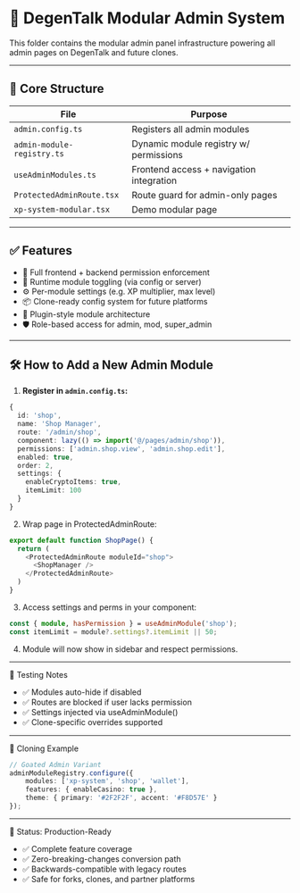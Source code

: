 # 🧠 DegenTalk Modular Admin System

This folder contains the modular admin panel infrastructure powering all admin pages on DegenTalk and future clones.

---

## 🔧 Core Structure

| File                       | Purpose                                  |
| -------------------------- | ---------------------------------------- |
| `admin.config.ts`          | Registers all admin modules              |
| `admin-module-registry.ts` | Dynamic module registry w/ permissions   |
| `useAdminModules.ts`       | Frontend access + navigation integration |
| `ProtectedAdminRoute.tsx`  | Route guard for admin-only pages         |
| `xp-system-modular.tsx`    | Demo modular page                        |

---

## ✅ Features

- 🔐 Full frontend + backend permission enforcement
- 🔄 Runtime module toggling (via config or server)
- ⚙️ Per-module settings (e.g. XP multiplier, max level)
- 📦 Clone-ready config system for future platforms
- 🧩 Plugin-style module architecture
- 🛡 Role-based access for admin, mod, super_admin

---

## 🛠 How to Add a New Admin Module

1. **Register in `admin.config.ts`:**

```ts
{
  id: 'shop',
  name: 'Shop Manager',
  route: '/admin/shop',
  component: lazy(() => import('@/pages/admin/shop')),
  permissions: ['admin.shop.view', 'admin.shop.edit'],
  enabled: true,
  order: 2,
  settings: {
    enableCryptoItems: true,
    itemLimit: 100
  }
}
```

2. Wrap page in ProtectedAdminRoute:

```ts
export default function ShopPage() {
  return (
    <ProtectedAdminRoute moduleId="shop">
      <ShopManager />
    </ProtectedAdminRoute>
  )
}
```

3. Access settings and perms in your component:

```ts
const { module, hasPermission } = useAdminModule('shop');
const itemLimit = module?.settings?.itemLimit || 50;
```

4. Module will now show in sidebar and respect permissions.

---

🧪 Testing Notes

- ✅ Modules auto-hide if disabled
- ✅ Routes are blocked if user lacks permission
- ✅ Settings injected via useAdminModule()
- ✅ Clone-specific overrides supported

---

🔁 Cloning Example

```ts
// Goated Admin Variant
adminModuleRegistry.configure({
	modules: ['xp-system', 'shop', 'wallet'],
	features: { enableCasino: true },
	theme: { primary: '#2F2F2F', accent: '#F8D57E' }
});
```

---

🚀 Status: Production-Ready

- ✅ Complete feature coverage
- ✅ Zero-breaking-changes conversion path
- ✅ Backwards-compatible with legacy routes
- ✅ Safe for forks, clones, and partner platforms
